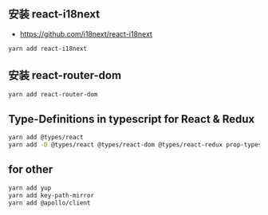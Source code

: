 <!--
 * @author: ilove523 <wush3w@126.com>
 * @Date: 2020-12-16 16:20:09
 * @LastEditTime: 2020-12-21 15:39:28
 * @LastEditors: ilove523
 * @description: ''
-->
## 安装 react-i18next
+ https://github.com/i18next/react-i18next
```sh
yarn add react-i18next
```

## 安装 react-router-dom
```sh
yarn add react-router-dom
```

## Type-Definitions in typescript for React & Redux
```sh
yarn add @types/react
yarn add -D @types/react @types/react-dom @types/react-redux prop-types
```

## for other
```sh
yarn add yup
yarn add key-path-mirror
yarn add @apollo/client
```
